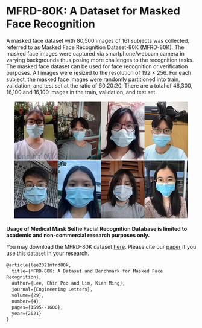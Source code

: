 # MFRD-80K: A Dataset for Masked Face Recognition

A masked face dataset with 80,500 images of 161 subjects was collected, referred to as Masked Face Recognition Dataset-80K (MFRD-80K). The masked face images were captured via smartphone/webcam camera in varying backgrounds thus posing more challenges to the recognition tasks. The masked face dataset can be used for face recognition or verification purposes. All images were resized to the resolution of 192 × 256. For each subject, the masked face images were randomly partitioned into train, validation, and test set at the ratio of 60:20:20. There are a total of 48,300, 16,100 and 16,100 images in the train, validation, and test set.

<p align="center">
<img src="https://github.com/kianming/MFRD-80K/blob/main/samples.png" width="464" height="314">
</p>

**Usage of Medical Mask Selfie Facial Recognition Database is limited to academic and non-commercial research purposes only.**

You may download the MFRD-80K dataset [here](https://drive.google.com/file/d/1ReDDY7K9viSnnqIv-4sKC-ZRNWFearmZ/view?usp=sharing). Please cite our [paper](http://www.engineeringletters.com/issues_v29/issue_4/EL_29_4_32.pdf) if you use this dataset in your research.

```
@article{lee2021mfrd80k,
  title={MFRD-80K: A Dataset and Benchmark for Masked Face Recognition},
  author={Lee, Chin Poo and Lim, Kian Ming},
  journal={Engineering Letters},
  volume={29},
  number={4},
  pages={1595--1600},
  year={2021}
}
```
